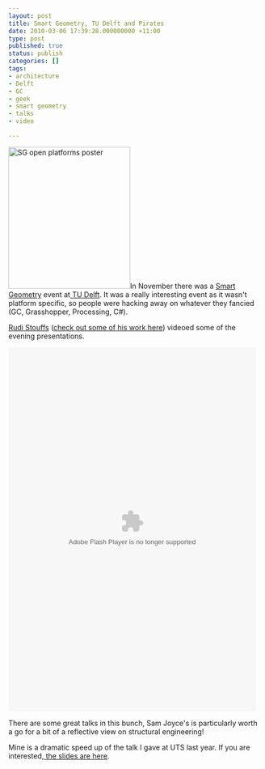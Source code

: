 ```yaml
---
layout: post
title: Smart Geometry, TU Delft and Pirates
date: 2010-03-06 17:39:28.000000000 +11:00
type: post
published: true
status: publish
categories: []
tags:
- architecture
- Delft
- GC
- geek
- smart geometry
- talks
- video

---
```

<p><img class="alignright" alt="SG open platforms poster" src="{{ site.baseurl }}/assets/OpenPlatform.gif" width="241" height="280" />In November there was a <a href="http://www.smartgeometry.org">Smart Geometry</a> event at<a href="http://c-p.bk.tudelft.nl/events/Open%20Platform.html"> TU Delft</a>. It was a really interesting event as it wasn't platform specific, so people were hacking away on whatever they fancied (GC, Grasshopper, Processing, C#).</p>
<p><a title="Rudi's staff page" href="http://www.tudelft.nl/live/pagina.jsp?id=0f4176ed-3b21-4334-8c67-c6b91de9f0c0">Rudi Stouffs</a> (<a href="http://www.bk.tudelft.nl/live/pagina.jsp?id=82b39c73-53c9-48fe-b168-46845f018f42&amp;lang=en">check out some of his work here</a>) videoed some of the evening presentations.</p>
<p><object id="player" width="490" height="720" classid="clsid:d27cdb6e-ae6d-11cf-96b8-444553540000" codebase="http://download.macromedia.com/pub/shockwave/cabs/flash/swflash.cab#version=6,0,40,0"><param name="allowfullscreen" value="true" /><param name="allowscriptaccess" value="always" /><param name="flashvars" value="file=http%3A%2F%2Fvideo.bk.tudelft.nl%2Fplaylist%2FSGOP_2009.xml&amp;image=&amp;provider=http&amp;playlistsize=240&amp;playlist=bottom&amp;controlbar=over" /><param name="src" value="http://video.bk.tudelft.nl//jwplayer/player.swf" /><embed id="player" width="490" height="720" type="application/x-shockwave-flash" src="http://video.bk.tudelft.nl//jwplayer/player.swf" allowfullscreen="true" allowscriptaccess="always" flashvars="file=http%3A%2F%2Fvideo.bk.tudelft.nl%2Fplaylist%2FSGOP_2009.xml&amp;image=&amp;provider=http&amp;playlistsize=240&amp;playlist=bottom&amp;controlbar=over" /></object></p>
<p>There are some great talks in this bunch, Sam Joyce's is particularly worth a go for a bit of a reflective view on structural engineering!</p>
<p>Mine is a dramatic speed up of the talk I gave at UTS last year. If you are interested,<a href="http://db.tt/WGmUR3le"> the slides are here</a>.</p>
